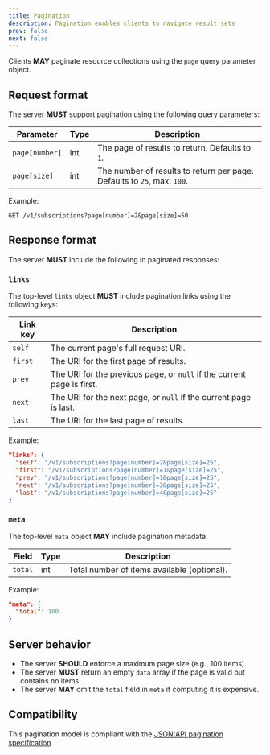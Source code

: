 ```yaml
---
title: Pagination
description: Pagination enables clients to navigate result sets
prev: false
next: false
---
```


Clients **MAY** paginate resource collections using the `page` query parameter object.

## Request format

The server **MUST** support pagination using the following query parameters:

| Parameter      | Type | Description                                                             |
| -------------- | ---- | ----------------------------------------------------------------------- |
| `page[number]` | int  | The page of results to return. Defaults to `1`.                         |
| `page[size]`   | int  | The number of results to return per page. Defaults to `25`, max: `100`. |

Example:

```http
GET /v1/subscriptions?page[number]=2&page[size]=50
```

## Response format

The server **MUST** include the following in paginated responses:

### `links`

The top-level `links` object **MUST** include pagination links using the following keys:

| Link key | Description                                                            |
| -------- | ---------------------------------------------------------------------- |
| `self`   | The current page's full request URI.                                   |
| `first`  | The URI for the first page of results.                                 |
| `prev`   | The URI for the previous page, or `null` if the current page is first. |
| `next`   | The URI for the next page, or `null` if the current page is last.      |
| `last`   | The URI for the last page of results.                                  |

Example:

```json
"links": {
  "self": "/v1/subscriptions?page[number]=2&page[size]=25",
  "first": "/v1/subscriptions?page[number]=1&page[size]=25",
  "prev": "/v1/subscriptions?page[number]=1&page[size]=25",
  "next": "/v1/subscriptions?page[number]=3&page[size]=25",
  "last": "/v1/subscriptions?page[number]=4&page[size]=25"
}
```

### `meta`

The top-level `meta` object **MAY** include pagination metadata:

| Field   | Type | Description                                 |
| ------- | ---- | ------------------------------------------- |
| `total` | int  | Total number of items available (optional). |

Example:

```json
"meta": {
  "total": 100
}
```

## Server behavior

- The server **SHOULD** enforce a maximum page size (e.g., 100 items).
- The server **MUST** return an empty `data` array if the page is valid but contains no items.
- The server **MAY** omit the `total` field in `meta` if computing it is expensive.

## Compatibility

This pagination model is compliant with the [JSON:API pagination specification](https://jsonapi.org/format/#fetching-pagination).
